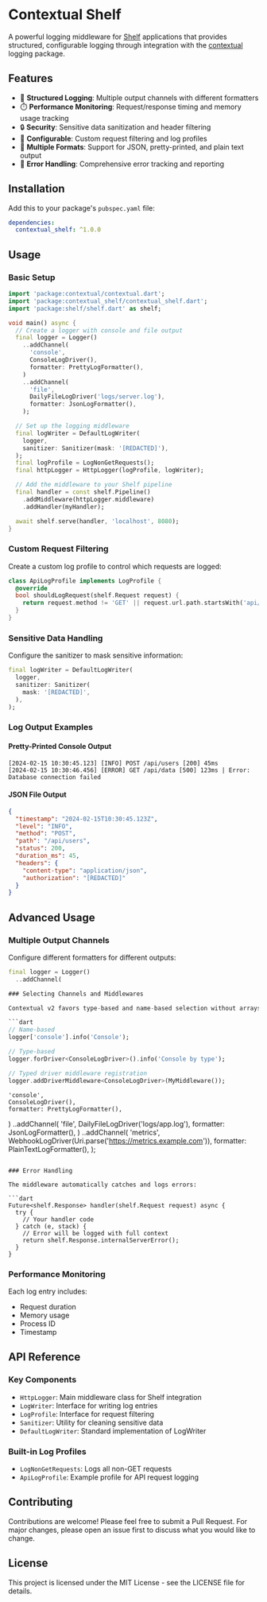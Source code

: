 # Contextual Shelf

A powerful logging middleware for [Shelf](https://pub.dev/packages/shelf) applications that provides structured, configurable logging through integration with the [contextual](https://pub.dev/packages/contextual) logging package.

## Features

- 📝 **Structured Logging**: Multiple output channels with different formatters
- ⏱️ **Performance Monitoring**: Request/response timing and memory usage tracking
- 🔒 **Security**: Sensitive data sanitization and header filtering
- 🎯 **Configurable**: Custom request filtering and log profiles
- 🎨 **Multiple Formats**: Support for JSON, pretty-printed, and plain text output
- 🔄 **Error Handling**: Comprehensive error tracking and reporting

## Installation

Add this to your package's `pubspec.yaml` file:

```yaml
dependencies:
  contextual_shelf: ^1.0.0
```

## Usage

### Basic Setup

```dart
import 'package:contextual/contextual.dart';
import 'package:contextual_shelf/contextual_shelf.dart';
import 'package:shelf/shelf.dart' as shelf;

void main() async {
  // Create a logger with console and file output
  final logger = Logger()
    ..addChannel(
      'console',
      ConsoleLogDriver(),
      formatter: PrettyLogFormatter(),
    )
    ..addChannel(
      'file',
      DailyFileLogDriver('logs/server.log'),
      formatter: JsonLogFormatter(),
    );

  // Set up the logging middleware
  final logWriter = DefaultLogWriter(
    logger,
    sanitizer: Sanitizer(mask: '[REDACTED]'),
  );
  final logProfile = LogNonGetRequests();
  final httpLogger = HttpLogger(logProfile, logWriter);

  // Add the middleware to your Shelf pipeline
  final handler = const shelf.Pipeline()
    .addMiddleware(httpLogger.middleware)
    .addHandler(myHandler);

  await shelf.serve(handler, 'localhost', 8080);
}
```

### Custom Request Filtering

Create a custom log profile to control which requests are logged:

```dart
class ApiLogProfile implements LogProfile {
  @override
  bool shouldLogRequest(shelf.Request request) {
    return request.method != 'GET' || request.url.path.startsWith('api/');
  }
}
```

### Sensitive Data Handling

Configure the sanitizer to mask sensitive information:

```dart
final logWriter = DefaultLogWriter(
  logger,
  sanitizer: Sanitizer(
    mask: '[REDACTED]',
  ),
);
```

### Log Output Examples

#### Pretty-Printed Console Output
```
[2024-02-15 10:30:45.123] [INFO] POST /api/users [200] 45ms
[2024-02-15 10:30:46.456] [ERROR] GET /api/data [500] 123ms | Error: Database connection failed
```

#### JSON File Output
```json
{
  "timestamp": "2024-02-15T10:30:45.123Z",
  "level": "INFO",
  "method": "POST",
  "path": "/api/users",
  "status": 200,
  "duration_ms": 45,
  "headers": {
    "content-type": "application/json",
    "authorization": "[REDACTED]"
  }
}
```

## Advanced Usage

### Multiple Output Channels

Configure different formatters for different outputs:

```dart
final logger = Logger()
  ..addChannel(

### Selecting Channels and Middlewares

Contextual v2 favors type-based and name-based selection without arrays:

```dart
// Name-based
logger['console'].info('Console');

// Type-based
logger.forDriver<ConsoleLogDriver>().info('Console by type');

// Typed driver middleware registration
logger.addDriverMiddleware<ConsoleLogDriver>(MyMiddleware());
```

    'console',
    ConsoleLogDriver(),
    formatter: PrettyLogFormatter(),
  )
  ..addChannel(
    'file',
    DailyFileLogDriver('logs/app.log'),
    formatter: JsonLogFormatter(),
  )
  ..addChannel(
    'metrics',
    WebhookLogDriver(Uri.parse('https://metrics.example.com')),
    formatter: PlainTextLogFormatter(),
  );
```

### Error Handling

The middleware automatically catches and logs errors:

```dart
Future<shelf.Response> handler(shelf.Request request) async {
  try {
    // Your handler code
  } catch (e, stack) {
    // Error will be logged with full context
    return shelf.Response.internalServerError();
  }
}
```

### Performance Monitoring

Each log entry includes:
- Request duration
- Memory usage
- Process ID
- Timestamp

## API Reference

### Key Components

- `HttpLogger`: Main middleware class for Shelf integration
- `LogWriter`: Interface for writing log entries
- `LogProfile`: Interface for request filtering
- `Sanitizer`: Utility for cleaning sensitive data
- `DefaultLogWriter`: Standard implementation of LogWriter

### Built-in Log Profiles

- `LogNonGetRequests`: Logs all non-GET requests
- `ApiLogProfile`: Example profile for API request logging

## Contributing

Contributions are welcome! Please feel free to submit a Pull Request. For major changes, please open an issue first to discuss what you would like to change.

## License

This project is licensed under the MIT License - see the LICENSE file for details. 